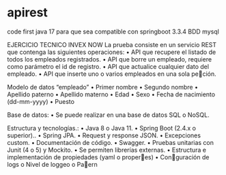 # apirest
code first 
java 17 para que sea compatible con springboot 3.3.4 
BDD mysql

 
 EJERCICIO TECNICO INVEX NOW  La prueba consiste en un servicio REST que contenga las siguientes operaciones: 
 •  API que recupere el listado de todos los empleados registrados. •  API que borre un empleado, requiere como parámetro el id de registro. 
 •  API que actualice cualquier dato del empleado. •  API que inserte uno o varios empleados en una sola peción.  
 
 Modelo de datos “empleado” •  Primer nombre •  Segundo nombre •  Apellido paterno •  Apellido materno •  Edad •  Sexo •  Fecha de nacimiento (dd-mm-yyyy) •  Puesto   
 
 
 Base de datos: •  Se puede realizar en una base de datos SQL o NoSQL.   
 
 
 Estructura y tecnologías.: •  Java 8 o Java 11. •  Spring Boot (2.4.x o superior).. •  Spring JPA. •  Request y response JSON. 
 •  Excepciones custom. •  Documentación de código. •  Swagger. •  Pruebas unitarias con Junit (4 o 5) y Mockito. 
 •  Se permiten librerías externas. •  Estructura e implementación de propiedades (yaml o properes) •  Conguración de logs o  Nivel de loggeo o  Paern 
